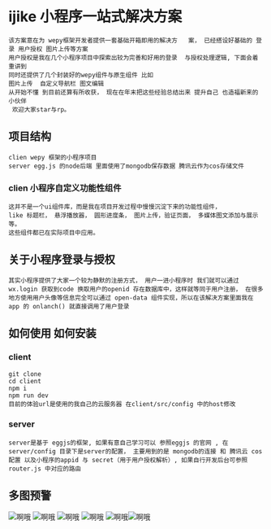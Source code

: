 # ijike 小程序一站式解决方案
    该方案意在为 wepy框架开发者提供一套基础开箱即用的解决方   案， 已经搭设好基础的 登录 用户授权 图片上传等方案
    用户授权是我在几个小程序项目中探索出较为完善和好用的登录  与授权处理逻辑, 下面会着重讲到
    同时还提供了几个封装好的wepy组件与原生组件 比如
    图片上传  自定义导航栏 图文编辑
    从开始不懂 到目前还算有所收获， 现在在年末把这些经验总结出来 提升自己 也造福新来的小伙伴
     欢迎大家star与rp。

## 项目结构

    clien wepy 框架的小程序项目
    server egg.js 的node后端 里面使用了mongodb保存数据 腾讯云作为cos存储文件

### clien 小程序自定义功能性组件

    这并不是一个ui组件库，而是我在项目开发过程中慢慢沉淀下来的功能性组件，
    like 标题栏， 悬浮播放器， 圆形进度条， 图片上传，验证页面， 多媒体图文添加与展示等。
    这些组件都已在实际项目中应用。
  
## 关于小程序登录与授权
    
    其实小程序提供了大家一个较为静默的注册方式， 用户一进小程序时 我们就可以通过 wx.login 获取到code 换取用户的openid 存在数据库中，这样就等同于用户注册， 在很多地方使用用户头像等信息完全可以通过 open-data 组件实现，所以在该解决方案里面我在 app 的 onlanch() 就直接调用了用户登录  



##  如何使用 如何安装

### client    

    git clone 
    cd client
    npm i
    npm run dev
    目前的体验url是使用的我自己的云服务器 在client/src/config 中的host修改

### server

    server是基于 eggjs的框架, 如果有意自己学习可以 参照eggjs 的官网 , 在server/config 目录下是server的配置， 主要用到的是 mongodb的连接 和 腾讯云 cos配置 以及小程序的appid 与 secret（用于用户授权解析）, 如果自行开发后台可参照 router.js 中对应的路由

    

## 多图预警
![啊哦](./img/cover.png) ![啊哦](./img/auth.png) ![啊哦](./img/title.png) ![啊哦](./img/medie.png) ![啊哦](./img/upload.png)![啊哦](./img/video.png)
    